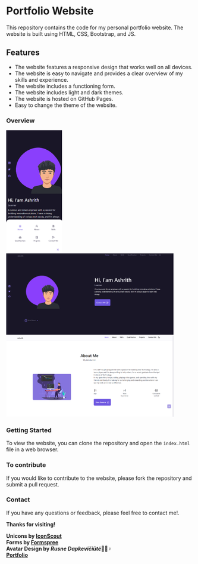 <h1>Portfolio Website</h1>
This repository contains the code for my personal portfolio website. The website is built using HTML, CSS, Bootstrap, and JS.

<h2>Features</h2>
<ul>
<li>The website features a responsive design that works well on all devices.</li>
<li>The website is easy to navigate and provides a clear overview of my skills and experience.</li>
<li>The website includes a functioning form.</li>
<li>The website includes light and dark themes.</li>
<li>The website is hosted on GitHub Pages.</li>
<li>Easy to change the theme of the website.</li>
</ul>
<h3>Overview</h3>
<span><img style="width:150px;" src="./assets/img/Phone1.png"><img style="width:450px" src="./assets/img/img2.png"><img style="width:450px" src="./assets/img/img3.png"></span>

<h3>Getting Started</h3>
To view the website, you can clone the repository and open the <code>index.html</code> file in a web browser.

<h3>To contribute</h3>
If you would like to contribute to the website, please fork the repository and submit a pull request.

<h3>Contact</h3>
If you have any questions or feedback, please feel free to contact me!.

<b>Thanks for visiting!<b><br>

Unicons by <a href="https://iconscout.com/">IconScout</a><br>
Forms by <a href="https://formspree.io/">Formspree</a><br>
Avatar Design by <b><i>Rusne Dapkevičiūtė</i><b>:mage_woman::female_sign:
<br>
<a href="https://ashhh-01.github.io/Portfolio/">Portfolio</a>
